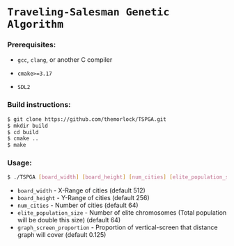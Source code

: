`Traveling-Salesman Genetic Algorithm`
=
### Prerequisites:
- `gcc`, `clang`, or another C compiler

 - `cmake>=3.17`
 
 - `SDL2`
 
 ### Build instructions:
```sh
$ git clone https://github.com/themorlock/TSPGA.git
$ mkdir build
$ cd build
$ cmake ..
$ make
```

 ### Usage:
```sh
$ ./TSPGA [board_width] [board_height] [num_cities] [elite_population_size] [graph_screen_proportion] 
```
- `board_width` - X-Range of cities (default 512)
- `board_height` - Y-Range of cities (default 256)
- `num_cities` - Number of cities (default 64)
- `elite_population_size` - Number of elite chromosomes (Total population will be double this size) (default 64)
- `graph_screen_proportion` - Proportion of vertical-screen that distance graph will cover (default 0.125)

